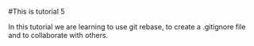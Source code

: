 #This is tutorial 5

In this tutorial we are learning to use git rebase, to create a .gitignore file and to collaborate with others.